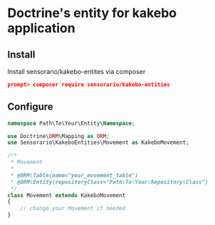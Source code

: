 # Doctrine's entity for kakebo application

## Install

Install sensorario/kakebo-entites via composer

```json
prompt> composer require sensorario/kakebo-entities
```

## Configure

```php
namespace Path\To\Your\Entity\Namespace;

use Doctrine\ORM\Mapping as ORM;
use Sensorario\KakeboEntities\Movement as KakeboMovement;

/**
 * Movement
 *
 * @ORM\Table(name="your_movement_table")
 * @ORM\Entity(repositoryClass="Path\To\Your\Repository\Class")
 */
class Movement extends KakeboMovement
{
    // change your Movement if needed
}
```
